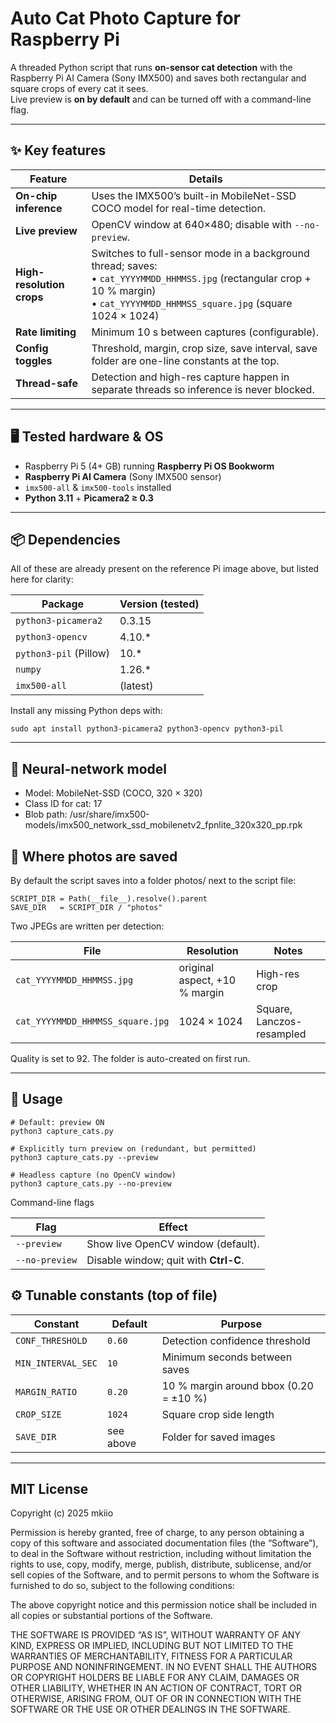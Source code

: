 # Auto Cat Photo Capture for Raspberry Pi

A threaded Python script that runs **on-sensor cat detection** with the Raspberry Pi AI Camera (Sony IMX500) and saves both rectangular and square crops of every cat it sees.  
Live preview is **on by default** and can be turned off with a command-line flag.

---

## ✨ Key features

| Feature | Details |
|---------|---------|
| **On-chip inference** | Uses the IMX500’s built-in MobileNet-SSD COCO model for real-time detection. |
| **Live preview** | OpenCV window at 640×480; disable with `--no-preview`. |
| **High-resolution crops** | Switches to full-sensor mode in a background thread; saves:<br>• `cat_YYYYMMDD_HHMMSS.jpg` (rectangular crop + 10 % margin)<br>• `cat_YYYYMMDD_HHMMSS_square.jpg` (square 1024 × 1024) |
| **Rate limiting** | Minimum 10 s between captures (configurable). |
| **Config toggles** | Threshold, margin, crop size, save interval, save folder are one-line constants at the top. |
| **Thread-safe** | Detection and high-res capture happen in separate threads so inference is never blocked. |

---

## 🖥️ Tested hardware & OS

* Raspberry Pi 5 (4+ GB) running **Raspberry Pi OS Bookworm**  
* **Raspberry Pi AI Camera** (Sony IMX500 sensor)  
* `imx500-all` & `imx500-tools` installed  
* **Python 3.11** + **Picamera2 ≥ 0.3**

---

## 📦 Dependencies

All of these are already present on the reference Pi image above, but listed here for clarity:

| Package | Version (tested) |
|---------|------------------|
| `python3-picamera2` | 0.3.15 |
| `python3-opencv`    | 4.10.* |
| `python3-pil` (Pillow) | 10.* |
| `numpy`             | 1.26.* |
| `imx500-all`        | (latest) |

Install any missing Python deps with:

```
sudo apt install python3-picamera2 python3-opencv python3-pil
```

---

## 🤖 Neural-network model

* Model: MobileNet-SSD (COCO, 320 × 320)
* Class ID for cat: 17
* Blob path: /usr/share/imx500-models/imx500_network_ssd_mobilenetv2_fpnlite_320x320_pp.rpk

## 📂 Where photos are saved

By default the script saves into a folder photos/ next to the script file:
```
SCRIPT_DIR = Path(__file__).resolve().parent
SAVE_DIR   = SCRIPT_DIR / "photos"
```
Two JPEGs are written per detection:


| File | Resolution | Notes |
|------|------------|-------|
| `cat_YYYYMMDD_HHMMSS.jpg` | original aspect, +10 % margin | High-res crop |
| `cat_YYYYMMDD_HHMMSS_square.jpg` | 1024 × 1024 | Square, Lanczos-resampled |

Quality is set to 92. The folder is auto-created on first run.

---

## 🚀 Usage
```
# Default: preview ON
python3 capture_cats.py

# Explicitly turn preview on (redundant, but permitted)
python3 capture_cats.py --preview

# Headless capture (no OpenCV window)
python3 capture_cats.py --no-preview
```

Command-line flags


| Flag | Effect |
|------|--------|
| `--preview`     | Show live OpenCV window (default). |
| `--no-preview`  | Disable window; quit with **Ctrl-C**. |

## ⚙️ Tunable constants (top of file)

| Constant | Default | Purpose |
|----------|---------|---------|
| `CONF_THRESHOLD`   | `0.60` | Detection confidence threshold |
| `MIN_INTERVAL_SEC` | `10`   | Minimum seconds between saves |
| `MARGIN_RATIO`     | `0.20` | 10 % margin around bbox (0.20 = ±10 %) |
| `CROP_SIZE`        | `1024` | Square crop side length |
| `SAVE_DIR`         | see above | Folder for saved images |

---

## MIT License

Copyright (c) 2025 mkiio

Permission is hereby granted, free of charge, to any person obtaining a copy
of this software and associated documentation files (the “Software”), to deal
in the Software without restriction, including without limitation the rights
to use, copy, modify, merge, publish, distribute, sublicense, and/or sell
copies of the Software, and to permit persons to whom the Software is
furnished to do so, subject to the following conditions:

The above copyright notice and this permission notice shall be included in
all copies or substantial portions of the Software.

THE SOFTWARE IS PROVIDED “AS IS”, WITHOUT WARRANTY OF ANY KIND, EXPRESS OR
IMPLIED, INCLUDING BUT NOT LIMITED TO THE WARRANTIES OF MERCHANTABILITY,
FITNESS FOR A PARTICULAR PURPOSE AND NONINFRINGEMENT. IN NO EVENT SHALL THE
AUTHORS OR COPYRIGHT HOLDERS BE LIABLE FOR ANY CLAIM, DAMAGES OR OTHER
LIABILITY, WHETHER IN AN ACTION OF CONTRACT, TORT OR OTHERWISE, ARISING FROM,
OUT OF OR IN CONNECTION WITH THE SOFTWARE OR THE USE OR OTHER DEALINGS IN
THE SOFTWARE.
